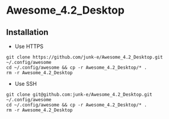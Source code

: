 # Awesome\_4.2\_Desktop

## Installation

* Use HTTPS

```
git clone https://github.com/junk-e/Awesome_4.2_Desktop.git ~/.config/awesome
cd ~/.config/awesome && cp -r Awesome_4.2_Desktop/* .
rm -r Awesome_4.2_Desktop
```

* Use SSH

```
git clone git@github.com:junk-e/Awesome_4.2_Desktop.git ~/.config/awesome
cd ~/.config/awesome && cp -r Awesome_4.2_Desktop/* .
rm -r Awesome_4.2_Desktop
```
